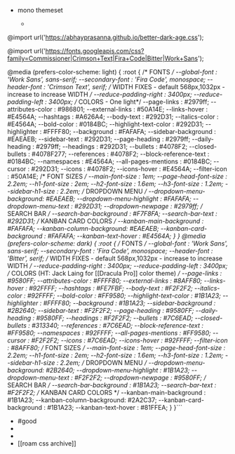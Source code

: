 - mono themeset
    - ```html
@import url('https://abhayprasanna.github.io/better-dark-age.css');

@import url('https://fonts.googleapis.com/css?family=Commissioner|Crimson+Text|Fira+Code|Bitter|Work+Sans');

@media (prefers-color-scheme: light) {
  :root {
    /* FONTS */
    --global-font             : 'Work Sans', sans-serif;
    --secondary-font          : 'Fira Code', monospace;
    --header-font             : 'Crimson Text', serif;
    /* WIDTH FIXES - default 568px,1032px - increase to increase WIDTH */
    --reduce-padding-right    : 3400px;
    --reduce-padding-left     : 3400px;
    /* COLORS - One light*/
    --page-links              : #2979ff;
    --attributes-color        : #986801;
    --external-links          : #50A14E;
    --links-hover             : #E4564A;
    --hashtags                : #A626A4;
    --body-text               : #292D31;
    --italics-color           : #E4564A;
    --bold-color              : #0184BC;
    --highlight-text-color    : #292D31;
    --highlighter             : #FFFF80;
    --background              : #FAFAFA;
    --sidebar-background      : #EAEAEB;
    --sidebar-text            : #292D31;
    --page-heading            : #2979ff;
    --daily-heading           : #2979ff;
    --headings                : #292D31;
    --bullets                 : #4078F2;
    --closed-bullets          : #4078F277;
    --references              : #4078F2;
    --block-reference-text    : #0184BC;
    --namespaces              : #E4564A;
    --all-pages-mentions      : #0184BC;
    --cursor                  : #292D31;
    --icons                   : #4078F2;
    --icons-hover             : #E4564A;
    --filter-icon             : #50A14E;
    /* FONT SIZES */
    --main-font-size          : 1em;
    --page-head-font-size     : 2.2em;
    --h1-font-size            : 2em;
    --h2-font-size            : 1.6em;
    --h3-font-size            : 1.2em;
    --sidebar-h1-size         : 2.2em;
    /* DROPDOWN MENU */
    --dropdown-menu-background: #EAEAEB;
    --dropdown-menu-highlight : #FAFAFA;
    --dropdown-menu-text      : #292D31;
    --dropdown-newpage        : #2979ff;
    /* SEARCH BAR */
    --search-bar-background   : #F7F8FA;
    --search-bar-text         : #292D31;
    /* KANBAN CARD COLORS */
    --kanban-main-background  : #FAFAFA;
    --kanban-column-background: #EAEAEB;
    --kanban-card-background  : #FAFAFA;
    --kanban-text-hover       : #E4564A;
  }
}
@media (prefers-color-scheme: dark) {
  :root {
    /* FONTS */
    --global-font             : 'Work Sans', sans-serif;
    --secondary-font          : 'Fira Code', monospace;
    --header-font             : 'Bitter', serif;
    /* WIDTH FIXES - default 568px,1032px - increase to increase WIDTH */
    --reduce-padding-right    : 3400px;
    --reduce-padding-left     : 3400px;
    /* COLORS (HT: Jack Laing for [[Dracula Pro]] color theme) */
    --page-links              : #9580FF;
    --attributes-color        : #FFFF80;
    --external-links          : #8AFF80;
    --links-hover             : #92FFFF;
    --hashtags                : #FE7FBF;
    --body-text               : #F2F2F2;
    --italics-color           : #92FFFF;
    --bold-color              : #FF9580;
    --highlight-text-color    : #1B1A23;
    --highlighter             : #FFFF80;
    --background              : #1B1A23;
    --sidebar-background      : #2B2640;
    --sidebar-text            : #F2F2F2;
    --page-heading            : #9580FF;
    --daily-heading           : #9580FF;
    --headings                : #F2F2F2;
    --bullets                 : #7C6EAD;
    --closed-bullets          : #313340;
    --references              : #7C6EAD;
    --block-reference-text    : #FF9580;
    --namespaces              : #92FFFF;
    --all-pages-mentions      : #FF9580;
    --cursor                  : #F2F2F2;
    --icons                   : #7C6EAD;
    --icons-hover             : #92FFFF;
    --filter-icon             : #8AFF80;
    /* FONT SIZES */
    --main-font-size          : 1em;
    --page-head-font-size     : 2.2em;
    --h1-font-size            : 2em;
    --h2-font-size            : 1.6em;
    --h3-font-size            : 1.2em;
    --sidebar-h1-size         : 2.2em;
    /* DROPDOWN MENU */
    --dropdown-menu-background: #2B2640;
    --dropdown-menu-highlight : #1B1A23;
    --dropdown-menu-text      : #F2F2F2;
    --dropdown-newpage        : #9580FF;
    /* SEARCH BAR */
    --search-bar-background   : #1B1A23;
    --search-bar-text         : #F2F2F2;
    /* KANBAN CARD COLORS */
    --kanban-main-background  : #1B1A23;
    --kanban-column-background: #2A2C37;
    --kanban-card-background  : #1B1A23;
    --kanban-text-hover       : #81FFEA;
  }
}```
- #good
- 
- 
- [[roam css archive]]
